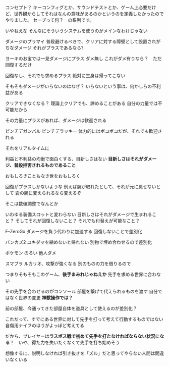 コンセプト？
キーコンフィグとか、サウンドテストとか、ゲーム上必要だけど、世界観からしてそれはなんの意味があるのかというのを定義したかったのでやりました。
セーブって何？　の系列です。

いやねえな
そんなにそういうシステムを使うのがメインなわけじゃない


ダメージのプラマイ
普段避けるべきで、クリアに対する障壁として設置されがちなダメージ
それがプラスであるなら?

ヨーキのお宝では一見ダメージにプラス
ダメ無し
これがダメ有りなら？　ただ回復するだけ

回復なし、それでも求めるプラス
絶対に生身は帰ってこない


そもそもダメージがいらないのはなぜ？
いらないという事は、何かしらの不利益がある

クリアできなくなる？
理論上クリアでも、諦めることがある
自分の力量では不可能だから

その力量にプラスがあれば、ダメージは歓迎される


ピンチデガンバル
ピンチデラッキー
体力的にはボコボコだが、それでも歓迎される

それをリアルタイムに


利益と不利益の均衡で面白くする、目新しさはない
**目新しさはそれがダメージ、普段拒否されるものであること**

おもしろきこともなき世をおもしろく

回復がプラスしかないような
例えば腕が取れたとして、それが元に戻せないとして
岩の腕に変えられるなら変えるぞ

そこは数値調整でなんとか


いわゆる装備スロットと変わらない
目新しさはそれがダメージで生まれること？
そしてそれが回復しないこと？
それでも付替えが可能なこと？


F-ZeroGx
ダメージを負う代わりに加速する
回復しないことで差別化

バンカズ2
ユキダマを縮めないと帰れない
別物で埋め合わせるので差別化

ポケモン
のろい
他人ダメ

スマブラ
ルカリオ、攻撃が強くなる
別のものの力を借りるので






つまりそもそもこのゲーム、**後手まみれじゃねえか**
先手を求める世界に合わない



その先手を合わせるのがコンソール
部屋を繋げて代えられるものを渡す
自分ではなく世界の変更
**神獣操作では？**

前の部屋、今通ってきた部屋自体を道具として使えるのが差別化？

これだって、すでにある世界に対して先手を打って考えて行動するものではない
自傷用ナイフのほうがよっぽど考えてる


だから、プレイヤーは**ラスボス戦で初めて先手を打たなければならない状況になる**？　いや、得た力を失いたくなくて先手を打ち始めそう


想像するに、説明しなければ引き抜きを「ズル」だと思ってやらない人間は間違いなくいる
